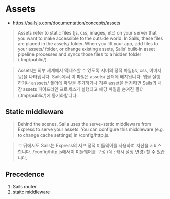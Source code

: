 # Assets
- https://sailsjs.com/documentation/concepts/assets
> Assets refer to static files (js, css, images, etc) on your server that you want to make accessible to the outside world. In Sails, these files are placed in the assets/ folder. When you lift your app, add files to your assets/ folder, or change existing assets, Sails' built-in asset pipeline processes and syncs those files to a hidden folder (.tmp/public/).

> Assets는 외부 세계에서 액세스할 수 있도록 서버의 정적 파일(js, css, 이미지 등)을 나타냅니다. Sails에서 이 파일은 assets/ 폴더에 배치됩니다. 앱을 실행 하거나 asssets/ 폴더에 파일을 추가하거나 기존 asset을 변경하면 Sails의 내장 assets 파이프라인 프로세스가 실행되고 해당 파일을 숨겨진 폴더(.tmp/public/)에 동기화합니다.

## Static middleware
> Behind the scenes, Sails uses the serve-static middleware from Express to serve your assets. You can configure this middleware (e.g. to change cache settings) in /config/http.js.

> 그 뒤에서도 Sails는 Express의 서브 정적 미들웨어를 사용하여 자산을 서비스합니다. /config/http.js에서이 미들웨어를 구성 (예 : 캐시 설정 변경) 할 수 있습니다.

## Precedence
1. Sails router
2. staitc middleware